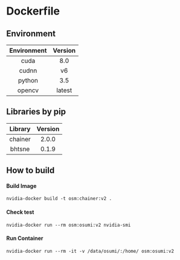 # Dockerfile

## Environment

| Environment   |  Version  |
|:-------------:|:---------:|
| cuda          | 8.0       |
| cudnn         | v6        |
| python        | 3.5       |
| opencv        | latest    |

## Libraries by pip

| Library       |  Version  |
|:-------------:|:---------:|
| chainer       | 2.0.0     |
| bhtsne        | 0.1.9     |

## How to build

#### Build Image
`nvidia-docker build -t osm:chainer:v2 .`
#### Check test
`nvidia-docker run --rm osm:osumi:v2 nvidia-smi`
#### Run Container
`nvidia-docker run --rm -it -v /data/osumi/:/home/ osm:osumi:v2`

